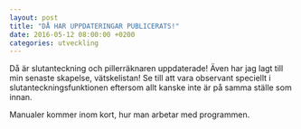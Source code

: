 ```yaml
---
layout: post
title: "DÅ HAR UPPDATERINGAR PUBLICERATS!"
date: 2016-05-12 08:00:00 +0200
categories: utveckling
---
```

Då är slutanteckning och pillerräknaren uppdaterade! Även har jag lagt till min senaste skapelse, vätskelistan! Se till att vara observant speciellt i slutanteckningsfunktionen eftersom allt kanske inte är på samma ställe som innan.

Manualer kommer inom kort, hur man arbetar med programmen.